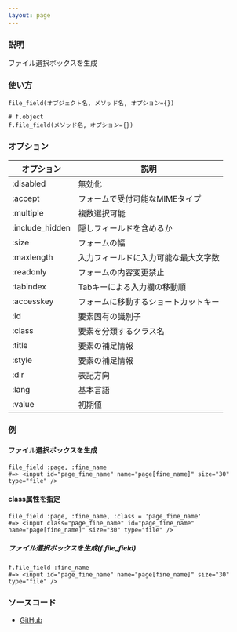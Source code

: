 ```yaml
---
layout: page
---
```


### 説明

ファイル選択ボックスを生成

### 使い方

    file_field(オブジェクト名, メソッド名, オプション={})

    # f.object
    f.file_field(メソッド名, オプション={})

### オプション

| オプション      | 説明                                 |
| --------------- | ------------------------------------ |
| :disabled       | 無効化                               |
| :accept         | フォームで受付可能なMIMEタイプ       |
| :multiple       | 複数選択可能                         |
| :include_hidden | 隠しフィールドを含めるか             |
| :size           | フォームの幅                         |
| :maxlength      | 入力フィールドに入力可能な最大文字数 |
| :readonly       | フォームの内容変更禁止               |
| :tabindex       | Tabキーによる入力欄の移動順          |
| :accesskey      | フォームに移動するショートカットキー |
| :id             | 要素固有の識別子                     |
| :class          | 要素を分類するクラス名               |
| :title          | 要素の補足情報                       |
| :style          | 要素の補足情報                       |
| :dir            | 表記方向                             |
| :lang           | 基本言語                             |
| :value          | 初期値                               |

### 例

#### ファイル選択ボックスを生成

    file_field :page, :fine_name
    #=> <input id="page_fine_name" name="page[fine_name]" size="30" type="file" />

#### class属性を指定

    file_field :page, :fine_name, :class = 'page_fine_name'
    #=> <input class="page_fine_name" id="page_fine_name" name="page[fine_name]" size="30" type="file" />

##### ファイル選択ボックスを生成(f.file_field)

    f.file_field :fine_name
    #=> <input id="page_fine_name" name="page[fine_name]" size="30" type="file" />

### ソースコード

- [GitHub](https://github.com/rails/rails/blob/984c3ef2775781d47efa9f541ce570daa2434a80/actionview/lib/action_view/helpers/form_helper.rb#L1237)
